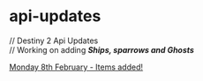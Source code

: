 # api-updates

// Destiny 2 Api Updates  
// Working on adding ***Ships, sparrows and Ghosts***

[Monday 8th February - Items added!](https://github.com/spoofbtw/api-updates/blob/d695f334dd5a909d2ca0085139c76b5b388b24db/Monday%208th%20February%202021.md)
